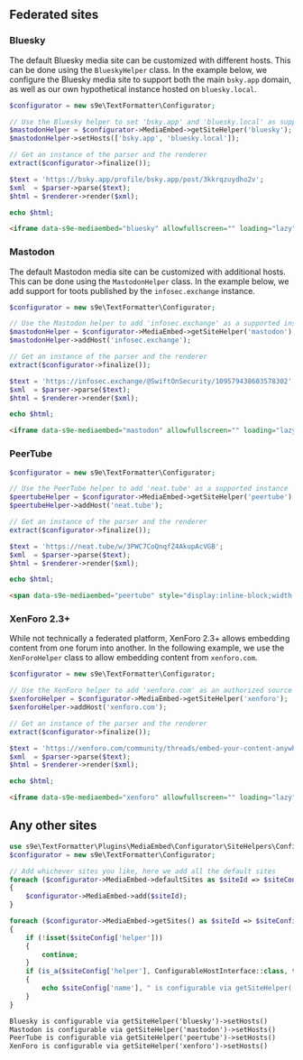 <h2>Federated sites</h2>


### Bluesky

The default Bluesky media site can be customized with different hosts. This can be done using the `BlueskyHelper` class. In the example below, we configure the Bluesky media site to support both the main `bsky.app` domain, as well as our own hypothetical instance hosted on `bluesky.local`.

```php
$configurator = new s9e\TextFormatter\Configurator;

// Use the Bluesky helper to set 'bsky.app' and 'bluesky.local' as supported instances
$mastodonHelper = $configurator->MediaEmbed->getSiteHelper('bluesky');
$mastodonHelper->setHosts(['bsky.app', 'bluesky.local']);

// Get an instance of the parser and the renderer
extract($configurator->finalize());

$text = 'https://bsky.app/profile/bsky.app/post/3kkrqzuydho2v';
$xml  = $parser->parse($text);
$html = $renderer->render($xml);

echo $html;
```
```html
<iframe data-s9e-mediaembed="bluesky" allowfullscreen="" loading="lazy" onload="let c=new MessageChannel;c.port1.onmessage=e=&gt;this.style.height=e.data+'px';this.contentWindow.postMessage('s9e:init','*',[c.port2])" scrolling="no" src="https://s9e.github.io/iframe/2/bluesky.min.html#at://did:plc:z72i7hdynmk6r22z27h6tvur/app.bsky.feed.post/3kkrqzuydho2v#embed.bsky.app" style="border:0;height:600px;max-width:600px;width:100%"></iframe>
```


### Mastodon

The default Mastodon media site can be customized with additional hosts. This can be done using the `MastodonHelper` class. In the example below, we add support for toots published by the `infosec.exchange` instance.

```php
$configurator = new s9e\TextFormatter\Configurator;

// Use the Mastodon helper to add 'infosec.exchange' as a supported instance
$mastodonHelper = $configurator->MediaEmbed->getSiteHelper('mastodon');
$mastodonHelper->addHost('infosec.exchange');

// Get an instance of the parser and the renderer
extract($configurator->finalize());

$text = 'https://infosec.exchange/@SwiftOnSecurity/109579438603578302';
$xml  = $parser->parse($text);
$html = $renderer->render($xml);

echo $html;
```
```html
<iframe data-s9e-mediaembed="mastodon" allowfullscreen="" loading="lazy" onload="let c=new MessageChannel;c.port1.onmessage=e=&gt;this.style.height=e.data+'px';this.contentWindow.postMessage('s9e:init','*',[c.port2])" scrolling="no" style="border:0;height:300px;max-width:550px;width:100%" src="https://s9e.github.io/iframe/2/mastodon.min.html#SwiftOnSecurity@infosec.exchange/109579438603578302"></iframe>
```


### PeerTube

```php
$configurator = new s9e\TextFormatter\Configurator;

// Use the PeerTube helper to add 'neat.tube' as a supported instance
$peertubeHelper = $configurator->MediaEmbed->getSiteHelper('peertube');
$peertubeHelper->addHost('neat.tube');

// Get an instance of the parser and the renderer
extract($configurator->finalize());

$text = 'https://neat.tube/w/3PWC7CoQnqfZ4AkupAcVGB';
$xml  = $parser->parse($text);
$html = $renderer->render($xml);

echo $html;
```
```html
<span data-s9e-mediaembed="peertube" style="display:inline-block;width:100%;max-width:640px"><span style="display:block;overflow:hidden;position:relative;padding-bottom:56.25%"><iframe allowfullscreen="" loading="lazy" scrolling="no" style="border:0;height:100%;left:0;position:absolute;width:100%" src="https://neat.tube/videos/embed/3PWC7CoQnqfZ4AkupAcVGB"></iframe></span></span>
```


### XenForo 2.3+

While not technically a federated platform, XenForo 2.3+ allows embedding content from one forum into another. In the following example, we use the `XenForoHelper` class to allow embedding content from `xenforo.com`.


```php
$configurator = new s9e\TextFormatter\Configurator;

// Use the XenForo helper to add 'xenforo.com' as an authorized source
$xenforoHelper = $configurator->MediaEmbed->getSiteHelper('xenforo');
$xenforoHelper->addHost('xenforo.com');

// Get an instance of the parser and the renderer
extract($configurator->finalize());

$text = 'https://xenforo.com/community/threads/embed-your-content-anywhere.217381/';
$xml  = $parser->parse($text);
$html = $renderer->render($xml);

echo $html;
```
```html
<iframe data-s9e-mediaembed="xenforo" allowfullscreen="" loading="lazy" onload="let c=new MessageChannel;c.port1.onmessage=e=&gt;this.style.height=e.data+'px';this.contentWindow.postMessage('s9e:init','*',[c.port2])" scrolling="no" style="border:0;height:300px;width:100%" src="https://s9e.github.io/iframe/2/xenforo.min.html#https://xenforo.com/community/threads/217381"></iframe>
```

## Any other sites

```php
use s9e\TextFormatter\Plugins\MediaEmbed\Configurator\SiteHelpers\ConfigurableHostInterface;
$configurator = new s9e\TextFormatter\Configurator;

// Add whichever sites you like, here we add all the default sites
foreach ($configurator->MediaEmbed->defaultSites as $siteId => $siteConfig)
{
	$configurator->MediaEmbed->add($siteId);
}

foreach ($configurator->MediaEmbed->getSites() as $siteId => $siteConfig)
{
	if (!isset($siteConfig['helper']))
	{
		continue;
	}
	if (is_a($siteConfig['helper'], ConfigurableHostInterface::class, true))
	{
		echo $siteConfig['name'], " is configurable via getSiteHelper('$siteId')->setHosts()\n";
	}
}
```
```html
Bluesky is configurable via getSiteHelper('bluesky')->setHosts()
Mastodon is configurable via getSiteHelper('mastodon')->setHosts()
PeerTube is configurable via getSiteHelper('peertube')->setHosts()
XenForo is configurable via getSiteHelper('xenforo')->setHosts()
```